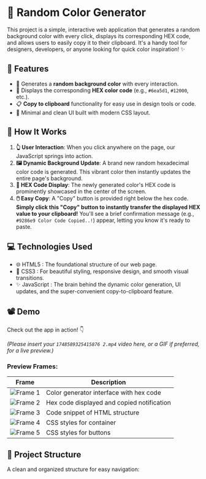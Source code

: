 # 🎨 Random Color Generator

This project is a simple, interactive web application that generates a random background color with every click, displays its corresponding HEX code, and allows users to easily copy it to their clipboard. It's a handy tool for designers, developers, or anyone looking for quick color inspiration! ✨

## 🚀 Features

- 🎲 Generates a **random background color** with every interaction.
- 🔢 Displays the corresponding **HEX color code** (e.g., `#6ea5d1`, `#12000`, etc.).
- 📋 **Copy to clipboard** functionality for easy use in design tools or code.
- 🧼 Minimal and clean UI built with modern CSS layout.

## 🧪 How It Works

1.  **👆 User Interaction**: When you click anywhere on the page, our JavaScript springs into action.
2.  **🖼️ Dynamic Background Update**: A brand new random hexadecimal color code is generated. This vibrant color then instantly updates the entire page's background.
3.  **🧾 HEX Code Display**: The newly generated color's HEX code is prominently showcased in the center of the screen.
4.  **🖱️ Easy Copy**: A "Copy" button is provided right below the hex code. **Simply click this "Copy" button to instantly transfer the displayed HEX value to your clipboard!** You'll see a brief confirmation message (e.g., `#9286e9 Color Code Copied..!`) appear, letting you know it's ready to paste.

## 💻 Technologies Used

* 🌐 HTML5 : The foundational structure of our web page.
* 🎨 CSS3 : For beautiful styling, responsive design, and smooth visual transitions.
* ✨ JavaScript : The brain behind the dynamic color generation, UI updates, and the super-convenient
 copy-to-clipboard feature.

## 📽 Demo

Check out the app in action! 👇

*(Please insert your ` 1748589325415876 2.mp4 ` video here, or a GIF if preferred, for a live preview.)*


### Preview Frames:

| Frame | Description |
|-------|-------------|
| ![Frame 1](./frame1.jpg) | Color generator interface with hex code |
| ![Frame 2](./frame2.jpg) | Hex code displayed and copied notification |
| ![Frame 3](./frame3.jpg) | Code snippet of HTML structure |
| ![Frame 4](./frame4.jpg) | CSS styles for container |
| ![Frame 5](./frame5.jpg) | CSS styles for buttons |

## 📂 Project Structure

A clean and organized structure for easy navigation:






